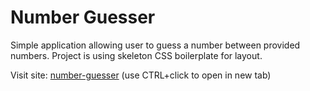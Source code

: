 # Number Guesser

Simple application allowing user to guess a number between provided numbers. Project is using skeleton CSS boilerplate for layout.

Visit site:
 <a href="https://danogo.github.io/number-guesser/" target="_blank">number-guesser</a> (use CTRL+click to open in new tab)